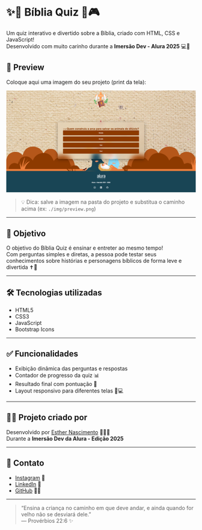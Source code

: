 # ✨📖 Bíblia Quiz 🙌🎮

Um quiz interativo e divertido sobre a Bíblia, criado com HTML, CSS e JavaScript!  
Desenvolvido com muito carinho durante a **Imersão Dev - Alura 2025** 💻🚀

## 📸 Preview

Coloque aqui uma imagem do seu projeto (print da tela):

![Preview do Bíblia Quiz](./img/capaProjeto.png)

> 💡 Dica: salve a imagem na pasta do projeto e substitua o caminho acima (ex: `./img/preview.png`)

---

## 🎯 Objetivo

O objetivo do Bíblia Quiz é ensinar e entreter ao mesmo tempo!  
Com perguntas simples e diretas, a pessoa pode testar seus conhecimentos sobre histórias e personagens bíblicos de forma leve e divertida ✝️💬

---

## 🛠️ Tecnologias utilizadas

- HTML5
- CSS3
- JavaScript
- Bootstrap Icons

---

## ✅ Funcionalidades

- Exibição dinâmica das perguntas e respostas
- Contador de progresso da quiz 📊
- Resultado final com pontuação 🎉
- Layout responsivo para diferentes telas 📱💻

---

## 👩‍💻 Projeto criado por

Desenvolvido por [Esther Nascimento](https://github.com/esthernascimento) 💁‍♀️💜  
Durante a **Imersão Dev da Alura - Edição 2025**

---

## 📲 Contato

- [Instagram](https://www.instagram.com/esthernascimentooficial) 📸  
- [LinkedIn](https://www.linkedin.com/in/esthernascimentooficial) 💼  
- [GitHub](https://github.com/esthernascimento) 🧑‍💻  

---

> “Ensina a criança no caminho em que deve andar, e ainda quando for velho não se desviará dele.”  
> — Provérbios 22:6 ✨

